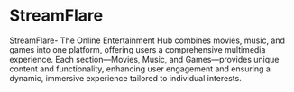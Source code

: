 # StreamFlare
StreamFlare- The Online Entertainment Hub combines movies, music, and games into one platform, offering users a comprehensive multimedia experience. Each section—Movies, Music, and Games—provides unique content and functionality, enhancing user engagement and ensuring a dynamic, immersive experience tailored to individual interests.
